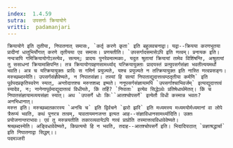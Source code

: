 ```yaml
---
index:  1.4.59
sutra:  उपसर्गाः क्रियायोगे
vritti:  padamanjari
---
```


	क्रियायोगे इति तृतीया, निपातनात् समासः, `कर्तृ करणे कृता` इति बहुलवचनाद्वा। यद्वा--क्रियया करणभूतया प्रादीनां धातुभिर्योगात् करणे तृतीयया एव समासः। प्रणयतीति। `उपसर्गादसमासेऽपि इति णत्वम्। प्रनायक इति। नन्वत्रापि गमिक्रियायोगोऽस्त्येव, सत्यम्; प्रादयः पुनरेवमात्मकाः, यदुत श्रुतायां क्रियायां तामेव विशिंषन्ति, अश्रुतायां तु ससाधनां क्रियामाक्षिपन्ति। तत्र क्रियायोगग्रहणसामर्थ्याद् यत्क्रियायुक्ताः प्रादयस्तं प्रत्युपसर्गसंज्ञा भवतीत्ययमर्थो भवति। अत्र च यत्क्रियायुक्तः प्रादिः स गमिर्न प्रयुज्यते, यश्च प्रयुज्यते न तत्क्रियायुक्त इति नास्ति णत्वप्रसङ्गः।
	मरुच्छब्दस्येति। उपसर्गसंज्ञैवेष्यते, न निपातसंज्ञा। तस्यां हि सत्यां निपाताद्युदात्तत्वम्ठतृतीया कर्मणि` इति पूर्वपदप्रकृतिस्वरेण स्यात्, अन्तोदात्तश्च मरुत्तशब्द इष्यते। ननूपसर्गसंज्ञायामपि `उपसर्गाश्चाभिवर्जम्` इत्याद्युदात्तत्वं स्यादेव, न; नानेनापूर्वमाद्युदात्तत्वं विधीयते, किं तर्हि? `निपाताः` इत्येव सिद्धेऽथेः प्रतिषेधार्थमेतत्। किं च निपातसंज्ञायामव्ययसंज्ञा स्यात्। अथ `उपसर्गे धोः किः``आतश्चोपसर्गे` इत्येतौ विधी कस्मान्न भवतः? अनभिधानात्।
	मरुत्त इति। मरुच्छब्दतकारस्य `अनचि च` इति द्विर्वचने `झरो झरि` इति मध्यमस्य मध्यमयोर्मध्यमानां वा लोपे त्रैरूप्यं भवति, कथं पुनरत्र तत्वम्, यावतायमनजन्त इत्यत आह--संज्ञाविधानसामर्थ्यादिति। उक्तः प्रयोजनान्तराभावः। एवं तु मरुन्नयतीति तकारव्यवायेऽपि णत्वं प्राप्रोति तस्मात्तत्वविधावेवेष्यते।
	श्रच्छब्दस्येति। अङ्विधावेवेष्यते, किप्रत्ययो हि न भवति, तदाह--आतश्चोपसर्गे इति। भिदादिपाठात् `प्रज्ञाश्रद्धार्चा` इति निपातनाद्वा सिद्धम्।।
	पदमञ्जरी
